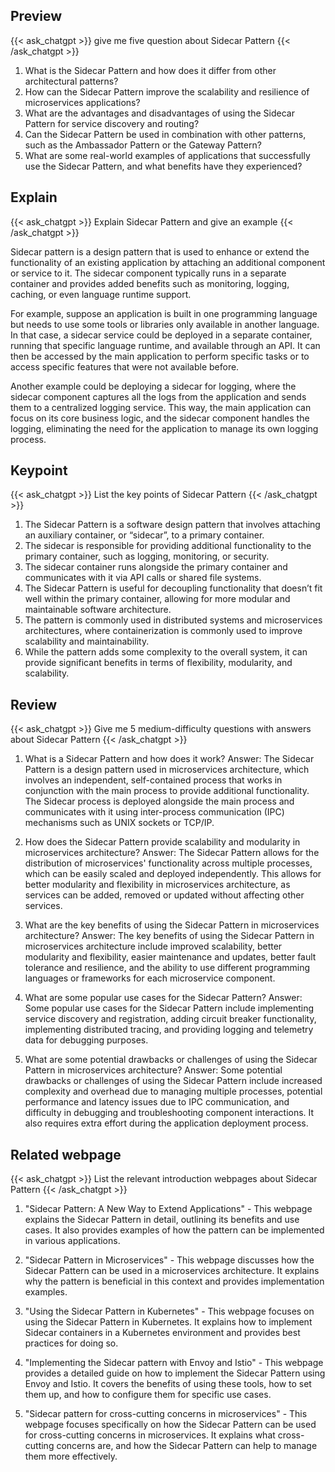 ## Preview
{{< ask_chatgpt >}}
give me five question about Sidecar Pattern
{{< /ask_chatgpt >}}



1. What is the Sidecar Pattern and how does it differ from other architectural patterns?
2. How can the Sidecar Pattern improve the scalability and resilience of microservices applications?
3. What are the advantages and disadvantages of using the Sidecar Pattern for service discovery and routing?
4. Can the Sidecar Pattern be used in combination with other patterns, such as the Ambassador Pattern or the Gateway Pattern?
5. What are some real-world examples of applications that successfully use the Sidecar Pattern, and what benefits have they experienced?   

## Explain
{{< ask_chatgpt >}}
Explain Sidecar Pattern and give an example
{{< /ask_chatgpt >}}



Sidecar pattern is a design pattern that is used to enhance or extend the functionality of an existing application by attaching an additional component or service to it. The sidecar component typically runs in a separate container and provides added benefits such as monitoring, logging, caching, or even language runtime support. 

For example, suppose an application is built in one programming language but needs to use some tools or libraries only available in another language. In that case, a sidecar service could be deployed in a separate container, running that specific language runtime, and available through an API. It can then be accessed by the main application to perform specific tasks or to access specific features that were not available before. 

Another example could be deploying a sidecar for logging, where the sidecar component captures all the logs from the application and sends them to a centralized logging service. This way, the main application can focus on its core business logic, and the sidecar component handles the logging, eliminating the need for the application to manage its own logging process.   

## Keypoint
{{< ask_chatgpt >}}
List the key points of Sidecar Pattern
{{< /ask_chatgpt >}}



1. The Sidecar Pattern is a software design pattern that involves attaching an auxiliary container, or “sidecar”, to a primary container.
2. The sidecar is responsible for providing additional functionality to the primary container, such as logging, monitoring, or security.
3. The sidecar container runs alongside the primary container and communicates with it via API calls or shared file systems.
4. The Sidecar Pattern is useful for decoupling functionality that doesn’t fit well within the primary container, allowing for more modular and maintainable software architecture.
5. The pattern is commonly used in distributed systems and microservices architectures, where containerization is commonly used to improve scalability and maintainability. 
6. While the pattern adds some complexity to the overall system, it can provide significant benefits in terms of flexibility, modularity, and scalability.   

## Review
{{< ask_chatgpt >}}
Give me 5 medium-difficulty questions with answers about Sidecar Pattern
{{< /ask_chatgpt >}}



1. What is a Sidecar Pattern and how does it work?
Answer: The Sidecar Pattern is a design pattern used in microservices architecture, which involves an independent, self-contained process that works in conjunction with the main process to provide additional functionality. The Sidecar process is deployed alongside the main process and communicates with it using inter-process communication (IPC) mechanisms such as UNIX sockets or TCP/IP.

2. How does the Sidecar Pattern provide scalability and modularity in microservices architecture?
Answer: The Sidecar Pattern allows for the distribution of microservices' functionality across multiple processes, which can be easily scaled and deployed independently. This allows for better modularity and flexibility in microservices architecture, as services can be added, removed or updated without affecting other services.

3. What are the key benefits of using the Sidecar Pattern in microservices architecture?
Answer: The key benefits of using the Sidecar Pattern in microservices architecture include improved scalability, better modularity and flexibility, easier maintenance and updates, better fault tolerance and resilience, and the ability to use different programming languages or frameworks for each microservice component.

4. What are some popular use cases for the Sidecar Pattern?
Answer: Some popular use cases for the Sidecar Pattern include implementing service discovery and registration, adding circuit breaker functionality, implementing distributed tracing, and providing logging and telemetry data for debugging purposes.

5. What are some potential drawbacks or challenges of using the Sidecar Pattern in microservices architecture?
Answer: Some potential drawbacks or challenges of using the Sidecar Pattern include increased complexity and overhead due to managing multiple processes, potential performance and latency issues due to IPC communication, and difficulty in debugging and troubleshooting component interactions. It also requires extra effort during the application deployment process.   

## Related webpage
{{< ask_chatgpt >}}
List the relevant introduction webpages about Sidecar Pattern
{{< /ask_chatgpt >}}



1. "Sidecar Pattern: A New Way to Extend Applications" - This webpage explains the Sidecar Pattern in detail, outlining its benefits and use cases. It also provides examples of how the pattern can be implemented in various applications.

2. "Sidecar Pattern in Microservices" - This webpage discusses how the Sidecar Pattern can be used in a microservices architecture. It explains why the pattern is beneficial in this context and provides implementation examples.

3. "Using the Sidecar Pattern in Kubernetes" - This webpage focuses on using the Sidecar Pattern in Kubernetes. It explains how to implement Sidecar containers in a Kubernetes environment and provides best practices for doing so.

4. "Implementing the Sidecar pattern with Envoy and Istio" - This webpage provides a detailed guide on how to implement the Sidecar Pattern using Envoy and Istio. It covers the benefits of using these tools, how to set them up, and how to configure them for specific use cases.

5. "Sidecar pattern for cross-cutting concerns in microservices" - This webpage focuses specifically on how the Sidecar Pattern can be used for cross-cutting concerns in microservices. It explains what cross-cutting concerns are, and how the Sidecar Pattern can help to manage them more effectively.   

